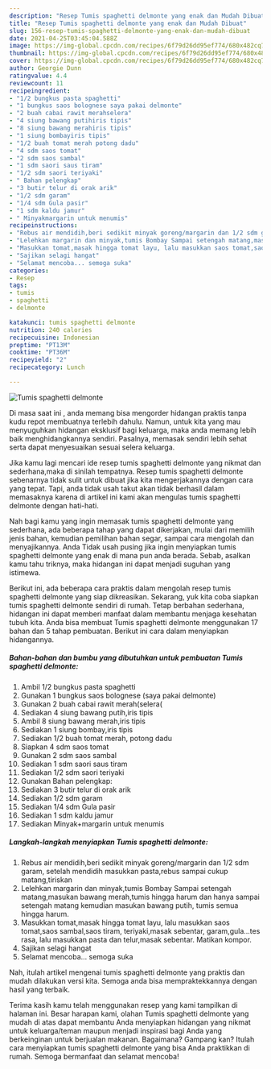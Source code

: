 ```yaml
---
description: "Resep Tumis spaghetti delmonte yang enak dan Mudah Dibuat"
title: "Resep Tumis spaghetti delmonte yang enak dan Mudah Dibuat"
slug: 156-resep-tumis-spaghetti-delmonte-yang-enak-dan-mudah-dibuat
date: 2021-04-25T03:45:04.588Z
image: https://img-global.cpcdn.com/recipes/6f79d26dd95ef774/680x482cq70/tumis-spaghetti-delmonte-foto-resep-utama.jpg
thumbnail: https://img-global.cpcdn.com/recipes/6f79d26dd95ef774/680x482cq70/tumis-spaghetti-delmonte-foto-resep-utama.jpg
cover: https://img-global.cpcdn.com/recipes/6f79d26dd95ef774/680x482cq70/tumis-spaghetti-delmonte-foto-resep-utama.jpg
author: Georgie Dunn
ratingvalue: 4.4
reviewcount: 11
recipeingredient:
- "1/2 bungkus pasta spaghetti"
- "1 bungkus saos bolognese saya pakai delmonte"
- "2 buah cabai rawit merahselera"
- "4 siung bawang putihiris tipis"
- "8 siung bawang merahiris tipis"
- "1 siung bombayiris tipis"
- "1/2 buah tomat merah potong dadu"
- "4 sdm saos tomat"
- "2 sdm saos sambal"
- "1 sdm saori saus tiram"
- "1/2 sdm saori teriyaki"
- " Bahan pelengkap"
- "3 butir telur di orak arik"
- "1/2 sdm garam"
- "1/4 sdm Gula pasir"
- "1 sdm kaldu jamur"
- " Minyakmargarin untuk menumis"
recipeinstructions:
- "Rebus air mendidih,beri sedikit minyak goreng/margarin dan 1/2 sdm garam, setelah mendidih masukkan pasta,rebus sampai cukup matang,tiriskan"
- "Lelehkan margarin dan minyak,tumis Bombay Sampai setengah matang,masukan bawang merah,tumis hingga harum dan hanya sampai setengah matang kemudian masukan bawang putih, tumis semua hingga harum."
- "Masukkan tomat,masak hingga tomat layu, lalu masukkan saos tomat,saos sambal,saos tiram, teriyaki,masak sebentar, garam,gula...tes rasa, lalu masukkan pasta dan telur,masak sebentar. Matikan kompor."
- "Sajikan selagi hangat"
- "Selamat mencoba... semoga suka"
categories:
- Resep
tags:
- tumis
- spaghetti
- delmonte

katakunci: tumis spaghetti delmonte 
nutrition: 240 calories
recipecuisine: Indonesian
preptime: "PT13M"
cooktime: "PT36M"
recipeyield: "2"
recipecategory: Lunch

---
```



![Tumis spaghetti delmonte](https://img-global.cpcdn.com/recipes/6f79d26dd95ef774/680x482cq70/tumis-spaghetti-delmonte-foto-resep-utama.jpg)

Di masa  saat ini , anda memang bisa mengorder hidangan praktis tanpa kudu repot membuatnya terlebih dahulu. Namun, untuk kita yang mau menyuguhkan hidangan eksklusif bagi keluarga, maka anda memang lebih baik menghidangkannya sendiri. Pasalnya, memasak sendiri lebih sehat serta dapat menyesuaikan sesuai selera keluarga.

Jika kamu lagi mencari ide resep tumis spaghetti delmonte yang nikmat dan sederhana,maka di sinilah tempatnya. Resep tumis spaghetti delmonte  sebenarnya tidak sulit untuk dibuat jika kita mengerjakannya dengan cara yang tepat. Tapi, anda tidak usah takut akan tidak berhasil dalam memasaknya 
karena di artikel ini kami akan mengulas tumis spaghetti delmonte dengan hati-hati.  



Nah bagi kamu yang ingin memasak tumis spaghetti delmonte yang sederhana, ada beberapa tahap yang dapat dikerjakan, mulai dari memilih jenis bahan, kemudian pemilihan bahan segar, sampai cara mengolah dan menyajikannya. Anda Tidak usah pusing jika ingin menyiapkan tumis spaghetti delmonte yang enak di mana pun anda berada. Sebab, asalkan kamu  tahu triknya, maka hidangan ini dapat menjadi suguhan yang istimewa.

Berikut ini, ada beberapa cara praktis  dalam mengolah resep tumis spaghetti delmonte yang siap dikreasikan. Sekarang, yuk kita coba siapkan tumis spaghetti delmonte sendiri di rumah. Tetap berbahan sederhana, hidangan ini dapat memberi manfaat dalam membantu menjaga kesehatan tubuh kita. Anda bisa membuat Tumis spaghetti delmonte menggunakan 17 bahan dan 5 tahap pembuatan. Berikut ini cara dalam menyiapkan hidangannya.

<!--inarticleads1-->

##### Bahan-bahan dan bumbu yang dibutuhkan untuk pembuatan Tumis spaghetti delmonte:

1. Ambil 1/2 bungkus pasta spaghetti
1. Gunakan 1 bungkus saos bolognese (saya pakai delmonte)
1. Gunakan 2 buah cabai rawit merah(selera(
1. Sediakan 4 siung bawang putih,iris tipis
1. Ambil 8 siung bawang merah,iris tipis
1. Sediakan 1 siung bombay,iris tipis
1. Sediakan 1/2 buah tomat merah, potong dadu
1. Siapkan 4 sdm saos tomat
1. Gunakan 2 sdm saos sambal
1. Sediakan 1 sdm saori saus tiram
1. Sediakan 1/2 sdm saori teriyaki
1. Gunakan  Bahan pelengkap:
1. Sediakan 3 butir telur di orak arik
1. Sediakan 1/2 sdm garam
1. Sediakan 1/4 sdm Gula pasir
1. Sediakan 1 sdm kaldu jamur
1. Sediakan  Minyak+margarin untuk menumis




<!--inarticleads2-->

##### Langkah-langkah menyiapkan Tumis spaghetti delmonte:

1. Rebus air mendidih,beri sedikit minyak goreng/margarin dan 1/2 sdm garam, setelah mendidih masukkan pasta,rebus sampai cukup matang,tiriskan
1. Lelehkan margarin dan minyak,tumis Bombay Sampai setengah matang,masukan bawang merah,tumis hingga harum dan hanya sampai setengah matang kemudian masukan bawang putih, tumis semua hingga harum.
1. Masukkan tomat,masak hingga tomat layu, lalu masukkan saos tomat,saos sambal,saos tiram, teriyaki,masak sebentar, garam,gula...tes rasa, lalu masukkan pasta dan telur,masak sebentar. Matikan kompor.
1. Sajikan selagi hangat
1. Selamat mencoba... semoga suka




Nah, itulah artikel mengenai  tumis spaghetti delmonte  yang praktis dan mudah dilakukan versi kita. Semoga anda bisa mempraktekkannya dengan hasil yang terbaik. 

Terima kasih kamu telah menggunakan resep yang kami tampilkan di halaman ini. Besar harapan kami, olahan  Tumis spaghetti delmonte yang mudah di atas dapat membantu Anda menyiapkan hidangan yang nikmat untuk keluarga/teman maupun menjadi inspirasi bagi Anda yang berkeinginan untuk berjualan makanan. Bagaimana? Gampang kan? Itulah cara menyiapkan tumis spaghetti delmonte yang bisa Anda praktikkan di rumah. Semoga bermanfaat dan selamat mencoba!

